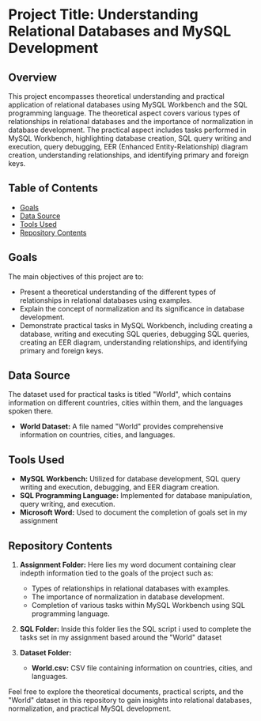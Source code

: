 # Project Title: Understanding Relational Databases and MySQL Development

## Overview
This project encompasses theoretical understanding and practical application of relational databases using MySQL Workbench and the SQL programming language. The theoretical aspect covers various types of relationships in relational databases and the importance of normalization in database development. The practical aspect includes tasks performed in MySQL Workbench, highlighting database creation, SQL query writing and execution, query debugging, EER (Enhanced Entity-Relationship) diagram creation, understanding relationships, and identifying primary and foreign keys.

## Table of Contents
- [Goals](#goals)
- [Data Source](#data-source)
- [Tools Used](#tools-used)
- [Repository Contents](#repository-contents)

## Goals
The main objectives of this project are to:
- Present a theoretical understanding of the different types of relationships in relational databases using examples.
- Explain the concept of normalization and its significance in database development.
- Demonstrate practical tasks in MySQL Workbench, including creating a database, writing and executing SQL queries, debugging SQL queries, creating an EER diagram, understanding relationships, and identifying primary and foreign keys.

## Data Source
The dataset used for practical tasks is titled "World", which contains information on different countries, cities within them, and the languages spoken there.

- **World Dataset:** A file named "World" provides comprehensive information on countries, cities, and languages.

## Tools Used
- **MySQL Workbench:** Utilized for database development, SQL query writing and execution, debugging, and EER diagram creation.
- **SQL Programming Language:** Implemented for database manipulation, query writing, and execution.
- **Microsoft Word:** Used to document the completion of goals set in my assignment

## Repository Contents
1. **Assignment Folder:**
   Here lies my word document containing clear indepth information tied to the goals of the project such as:
   - Types of relationships in relational databases with examples.
   - The importance of normalization in database development.
   - Completion of various tasks within MySQL Workbench using SQL programming language.

2. **SQL Folder:**
   Inside this folder lies the SQL script i used to complete the tasks set in my assignment based around the "World" dataset 
   
3. **Dataset Folder:**
   - **World.csv:** CSV file containing information on countries, cities, and languages.

Feel free to explore the theoretical documents, practical scripts, and the "World" dataset in this repository to gain insights into relational databases, normalization, and practical MySQL development.
